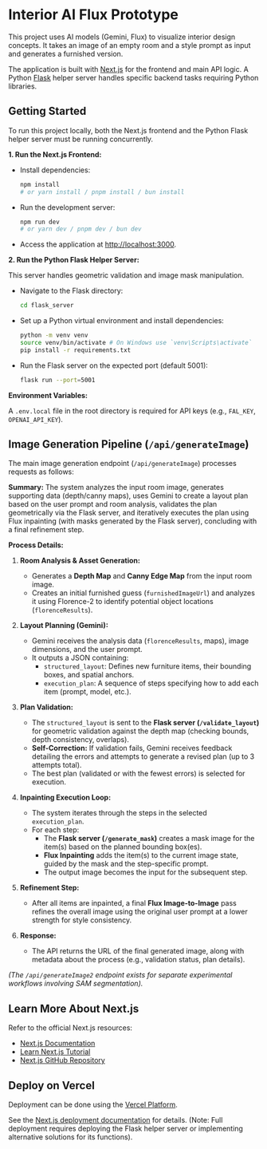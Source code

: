 # Interior AI Flux Prototype

This project uses AI models (Gemini, Flux) to visualize interior design concepts. It takes an image of an empty room and a style prompt as input and generates a furnished version.

The application is built with [Next.js](https://nextjs.org) for the frontend and main API logic. A Python [Flask](https://flask.palletsprojects.com/) helper server handles specific backend tasks requiring Python libraries.

## Getting Started

To run this project locally, both the Next.js frontend and the Python Flask helper server must be running concurrently.

**1. Run the Next.js Frontend:**

*   Install dependencies:
    ```bash
    npm install
    # or yarn install / pnpm install / bun install
    ```
*   Run the development server:
    ```bash
    npm run dev
    # or yarn dev / pnpm dev / bun dev
    ```
*   Access the application at [http://localhost:3000](http://localhost:3000).

**2. Run the Python Flask Helper Server:**

This server handles geometric validation and image mask manipulation.

*   Navigate to the Flask directory:
    ```bash
    cd flask_server
    ```
*   Set up a Python virtual environment and install dependencies:
    ```bash
    python -m venv venv
    source venv/bin/activate # On Windows use `venv\Scripts\activate`
    pip install -r requirements.txt
    ```
*   Run the Flask server on the expected port (default 5001):
    ```bash
    flask run --port=5001
    ```

**Environment Variables:**

A `.env.local` file in the root directory is required for API keys (e.g., `FAL_KEY`, `OPENAI_API_KEY`).

## Image Generation Pipeline (`/api/generateImage`)

The main image generation endpoint (`/api/generateImage`) processes requests as follows:

**Summary:** The system analyzes the input room image, generates supporting data (depth/canny maps), uses Gemini to create a layout plan based on the user prompt and room analysis, validates the plan geometrically via the Flask server, and iteratively executes the plan using Flux inpainting (with masks generated by the Flask server), concluding with a final refinement step.

**Process Details:**

1.  **Room Analysis & Asset Generation:**
    *   Generates a **Depth Map** and **Canny Edge Map** from the input room image.
    *   Creates an initial furnished guess (`furnishedImageUrl`) and analyzes it using Florence-2 to identify potential object locations (`florenceResults`).

2.  **Layout Planning (Gemini):**
    *   Gemini receives the analysis data (`florenceResults`, maps), image dimensions, and the user prompt.
    *   It outputs a JSON containing:
        *   `structured_layout`: Defines new furniture items, their bounding boxes, and spatial anchors.
        *   `execution_plan`: A sequence of steps specifying how to add each item (prompt, model, etc.).

3.  **Plan Validation:**
    *   The `structured_layout` is sent to the **Flask server (`/validate_layout`)** for geometric validation against the depth map (checking bounds, depth consistency, overlaps).
    *   **Self-Correction:** If validation fails, Gemini receives feedback detailing the errors and attempts to generate a revised plan (up to 3 attempts total).
    *   The best plan (validated or with the fewest errors) is selected for execution.

4.  **Inpainting Execution Loop:**
    *   The system iterates through the steps in the selected `execution_plan`.
    *   For each step:
        *   The **Flask server (`/generate_mask`)** creates a mask image for the item(s) based on the planned bounding box(es).
        *   **Flux Inpainting** adds the item(s) to the current image state, guided by the mask and the step-specific prompt.
        *   The output image becomes the input for the subsequent step.

5.  **Refinement Step:**
    *   After all items are inpainted, a final **Flux Image-to-Image** pass refines the overall image using the original user prompt at a lower strength for style consistency.

6.  **Response:**
    *   The API returns the URL of the final generated image, along with metadata about the process (e.g., validation status, plan details).

*(The `/api/generateImage2` endpoint exists for separate experimental workflows involving SAM segmentation).* 

## Learn More About Next.js

Refer to the official Next.js resources:

- [Next.js Documentation](https://nextjs.org/docs)
- [Learn Next.js Tutorial](https://nextjs.org/learn)
- [Next.js GitHub Repository](https://github.com/vercel/next.js)

## Deploy on Vercel

Deployment can be done using the [Vercel Platform](https://vercel.com/new?utm_medium=default-template&filter=next.js&utm_source=create-next-app&utm_campaign=create-next-app-readme).

See the [Next.js deployment documentation](https://nextjs.org/docs/app/building-your-application/deploying) for details.
(Note: Full deployment requires deploying the Flask helper server or implementing alternative solutions for its functions).
